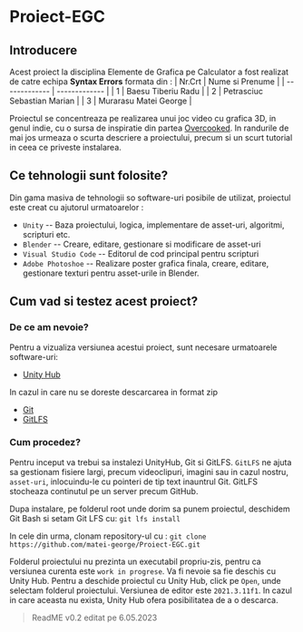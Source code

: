 # Proiect-EGC
## Introducere
Acest proiect la disciplina Elemente de Grafica pe Calculator a fost realizat de catre echipa **Syntax Errors** formata din : 
| Nr.Crt  | Nume si Prenume |
| ------------- | ------------- |
| 1  | Baesu Tiberiu Radu  |
| 2  | Petrasciuc Sebastian Marian  |
| 3  | Murarasu Matei George  |

Proiectul se concentreaza pe realizarea unui joc video cu grafica 3D, in genul indie, cu o sursa de inspiratie din partea [Overcooked](https://store.steampowered.com/app/448510/Overcooked/). In randurile de mai jos urmeaza o scurta descriere a proiectului, precum si un scurt tutorial in ceea ce priveste instalarea.

## Ce tehnologii sunt folosite?
Din gama masiva de tehnologii so software-uri posibile de utilizat, proiectul este creat cu ajutorul urmatoarelor : 
- `Unity` -- Baza proiectului, logica, implementare de asset-uri, algoritmi, scripturi etc. 
- `Blender` -- Creare, editare, gestionare si modificare de asset-uri
- `Visual Studio Code` -- Editorul de cod principal pentru scripturi
- `Adobe Photoshoe` -- Realizare poster grafica finala, creare, editare, gestionare texturi pentru asset-urile in Blender.

## Cum vad si testez acest proiect?
### De ce am nevoie?
Pentru a vizualiza versiunea acestui proiect, sunt necesare urmatoarele software-uri:
- [Unity Hub](https://unity.com/download)

In cazul in care nu se doreste descarcarea in format zip
- [Git](https://git-scm.com/downloads)
- [GitLFS](https://git-lfs.com/)

### Cum procedez?
Pentru inceput va trebui sa instalezi UnityHub, Git si GitLFS. `GitLFS` ne ajuta sa gestionam fisiere largi, precum videoclipuri, imagini sau in cazul nostru, `asset-uri`, inlocuindu-le cu pointeri de tip text inauntrul Git. GitLFS stocheaza continutul pe un server precum GitHub.

Dupa instalare, pe folderul root unde dorim sa punem proiectul, deschidem Git Bash si setam Git LFS cu:
`git lfs install`

In cele din urma, clonam repository-ul cu :
`git clone https://github.com/matei-george/Proiect-EGC.git`

Folderul proiectului nu prezinta un executabil propriu-zis, pentru ca versiunea curenta este `work in progrese`. Va fi nevoie sa fie deschis cu Unity Hub. 
Pentru a deschide proiectul cu Unity Hub, click pe `Open`, unde selectam folderul proiectului. Versiunea de editor este `2021.3.11f1`. In cazul in care aceasta nu exista, Unity Hub ofera posibilitatea de a o descarca.

> ReadME v0.2 editat pe 6.05.2023
